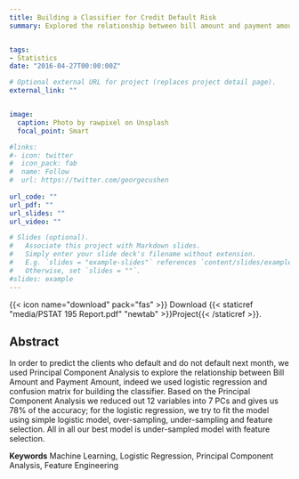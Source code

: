 ```yaml
---
title: Building a Classifier for Credit Default Risk
summary: Explored the relationship between bill amount and payment amount; identified key features that could best predict credit card default and built an efficient logistic classifier.


tags:
- Statistics 
date: "2016-04-27T00:00:00Z"

# Optional external URL for project (replaces project detail page).
external_link: ""


image:
  caption: Photo by rawpixel on Unsplash
  focal_point: Smart

#links:
#- icon: twitter
#  icon_pack: fab
#  name: Follow
#  url: https://twitter.com/georgecushen
  
url_code: ""
url_pdf: ""
url_slides: ""
url_video: ""

# Slides (optional).
#   Associate this project with Markdown slides.
#   Simply enter your slide deck's filename without extension.
#   E.g. `slides = "example-slides"` references `content/slides/example-slides.md`.
#   Otherwise, set `slides = ""`.
#slides: example
---
```


{{< icon name="download" pack="fas" >}} Download {{< staticref "media/PSTAT 195 Report.pdf" "newtab" >}}Project{{< /staticref >}}.

## Abstract

In order to predict the clients who default and do not default next month, we used Principal Component Analysis to explore the relationship between Bill Amount and Payment Amount, indeed we used logistic regression and confusion matrix for building the classifier. Based on the Principal Component Analysis we reduced out 12 variables into 7 PCs and gives us 78% of the accuracy; for the logistic regression, we try to fit the model using simple logistic model, over-sampling, under-sampling and feature selection. All in all our best model is under-sampled model with feature selection.


**Keywords**  Machine Learning, Logistic Regression, Principal Component Analysis, Feature Engineering



